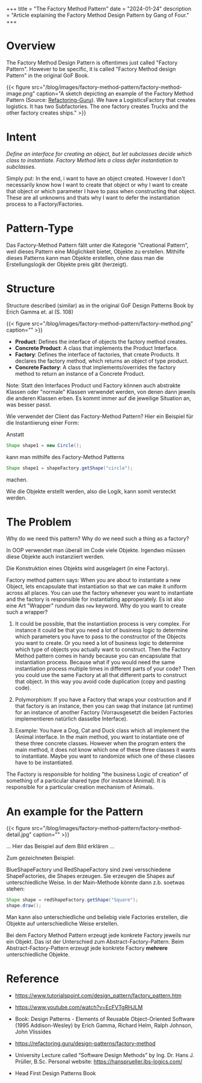 +++
title = "The Factory Method Pattern"
date = "2024-01-24"
description = "Article explaining the Factory Method Design Pattern by Gang of Four."
+++

# Overview

The Factory Method Design Pattern is oftentimes just called "Factory Pattern". However to be specific, it is called "Factory Method design Pattern" in the original GoF Book.


{{< figure src="/blog/images/factory-method-pattern/factory-method-image.png" caption="A sketch depicting an example of the Factory Method Pattern (Source: [Refactoring-Guru](https://refactoring.guru/design-patterns/factory-method)). We have a LogisticsFactory that creates logistics. It has two Subfactories. The one factory creates Trucks and the other factory creates ships." >}}

 

# Intent
_Define an interface for creating an object, but let subclasses decide which class to instantiate. Factory Method lets a class defer instantiation to subclasses._

Simply put:
In the end, i want to have an object created. However I don't necessarily know how I want to create that object or why I want to create that object or which parameter I have to pass when constructing that object. These are all unknowns and thats why I want to defer the instantiation process to a Factory/Factories.

# Pattern-Type
Das Factory-Method Pattern fällt unter die Kategorie "Creational Pattern", weil dieses Pattern eine Möglichkeit bietet, Objekte zu erstellen. Mithilfe dieses Patterns kann man Objekte erstellen, ohne dass man die Erstellungslogik der Objekte preis gibt (herzeigt).

# Structure

Structure described (similar) as in the original GoF Design Patterns Book by Erich Gamma et. al (S. 108)

{{< figure src="/blog/images/factory-method-pattern/factory-method.png" caption="" >}}


* __Product__: Defines the interface of objects the factory method creates.
* __Concrete Product__: A class that implements the Product Interface.
* __Factory__: Defines the interface of factories, that create Products. It declares the factory method, which returns an object of type product.
* __Concrete Factory__: A class that implements/overrides the factory method to return an instance of a Concrete Product.

Note: Statt den Interfaces Product und Factory können auch abstrakte Klassen oder "normale" Klassen verwendet werden, von denen dann jeweils die anderen Klassen erben. Es kommt immer auf die jeweilige Situation an, was besser passt.

Wie verwendet der Client das Factory-Method Pattern? Hier ein Beispiel für die Instantiierung einer Form:

Anstatt

```java
Shape shape1 = new Circle();
```

kann man mithilfe des Factory-Method Patterns

```java
Shape shape1 = shapeFactory.getShape("circle");
```

machen.

Wie die Objekte erstellt werden, also die Logik, kann somit versteckt werden.

# The Problem

Why do we need this pattern? Why do we need such a thing as a factory?

In OOP verwendet man überall im Code viele Objekte. Irgendwo müssen diese Objekte auch instanziiert werden.

Die Konstruktion eines Objekts wird ausgelagert (in eine Factory).

Factory method pattern says: When you are about to instantiate a new Object, lets encapsulate that instantiation so that we can make it uniform across all places. You can use the factory whenever you want to instantiate and the factory is responsible for instantiating approperately. Es ist also eine Art "Wrapper" rundum das `new` keyword. Why do you want to create such a wrapper?

1. It could be possible, that the instantiation process is very complex. For instance it could be that you need a lot of business logic to determine which parameters you have to pass to the constructor of the Objects you want to create. Or you need a lot of business logic to determine which type of objects you actually want to construct. Then the Factory Method pattern comes in handy because you can encapsulate that instantiation process. Because what if you would need the same instantiation process multiple times in different parts of your code? Then you could use the same Factory at all that different parts to construct that object. In this way you avoid code duplication (copy and pasting code).

2. Polymorphism: If you have a Factory that wraps your costruction and if that factory is an instance, then you can swap that instance (at runtime) for an instance of another Factory (Vorrausgesetzt die beiden Factories implementieren natürlich dasselbe Interface).

3. Example: You have a Dog, Cat and Duck class which all implement the IAnimal interface. In the main method, you want to instantiate one of these three concrete classes. However when the program enters the main method, it does not know which one of these three classes it wants to instantiate. Maybe you want to randomize which one of these classes have to be instantiated. 

The Factory is responsible for holding "the business Logic of creation" of something of a particular shared type (for instance IAnimal). It is responsible for a particular creation mechanism of Animals. 

# An example for the Pattern


{{< figure src="/blog/images/factory-method-pattern/factory-method-detail.jpg" caption="" >}}




... Hier das Beispiel auf dem Bild erklären ...






Zum gezeichneten Beispiel:

BlueShapeFactory und RedShapeFactory sind zwei versschiedene ShapeFactories, die Shapes erzeugen. Sie erzeugen die Shapes auf unterschiedliche Weise.
In der Main-Methode könnte dann z.b. soetwas stehen:
```java
Shape shape = redShapeFactory.getShape("Square");
shape.draw();
```

Man kann also unterschiedliche und beliebig viele Factories erstellen, die Objekte auf unterschiedliche Weise erstellen.

Bei dem Factory Method Pattern erzeugt jede konkrete Factory jeweils nur ein Objekt. Das ist der Unterschied zum Abstract-Factory-Pattern. Beim Abstract-Factory-Pattern erzeugt jede konkrete Factory __mehrere__ unterschiedliche Objekte.

# Reference

- https://www.tutorialspoint.com/design_pattern/factory_pattern.htm

- https://www.youtube.com/watch?v=EcFVTgRHJLM

- Book: Design Patterns - Elements of Reusable Object-Oriented Software (1995 Addison-Wesley) by 
Erich Gamma, Richard Helm, Ralph Johnson, John Vlissides

- https://refactoring.guru/design-patterns/factory-method

- University Lecture called “Software Design Methods” by
Ing. Dr. Hans J. Prüller, B.Sc.
Personal website: https://hansprueller.lbs-logics.com/ 

- Head First Design Patterns Book
